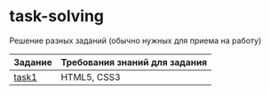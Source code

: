# task-solving
Решение разных заданий (обычно нужных для приема на работу)

Задание             | Требования знаний для задания
--------------------|-------------------------------
[task1](task-1)      | HTML5, CSS3
